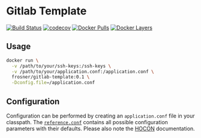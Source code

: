 # Gitlab Template

[![Build Status](https://travis-ci.org/Data-Science-Platform/gitlab-template.svg?branch=master)](https://travis-ci.org/FRosner/gitlab-template)
[![codecov](https://codecov.io/gh/Data-Science-Platform/gitlab-template/branch/master/graph/badge.svg)](https://codecov.io/gh/FRosner/gitlab-template)
[![Docker Pulls](https://img.shields.io/docker/pulls/data-science-platform/gitlab-template.svg?maxAge=2592000)](https://hub.docker.com/r/frosner/gitlab-template/)
[![Docker Layers](https://images.microbadger.com/badges/image/data-science-platform/gitlab-template.svg)](https://microbadger.com/images/frosner/gitlab-template "Get your own image badge on microbadger.com")

## Usage

```sh
docker run \
  -v /path/to/your/ssh-keys:/ssh-keys \
  -v /path/to/your/application.conf:/application.conf \
  frosner/gitlab-template:0.1 \
  -Dconfig.file=/application.conf
```

## Configuration

Configuration can be performed by creating an `application.conf` file in your classpath.
The [`reference.conf`](src/main/resources/reference.conf) contains all possible configuration parameters with their defaults.
Please also note the [HOCON](https://github.com/typesafehub/config/blob/master/HOCON.md) documentation.
